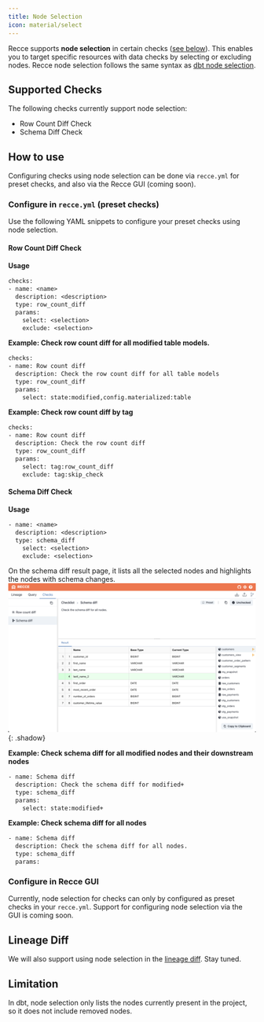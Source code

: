 ```yaml
---
title: Node Selection
icon: material/select
---
```


Recce supports **node selection** in certain checks ([see below](#supported-checks)). This enables you to target specific resources with data checks by selecting or excluding nodes. Recce node selection follows the same syntax as [dbt node selection](https://docs.getdbt.com/reference/node-selection/syntax).  

## Supported Checks

The following checks currently support node selection:

- Row Count Diff Check
- Schema Diff Check

## How to use

Configuring checks using node selection can be done via `recce.yml` for preset checks, and also via the Recce GUI (coming soon).

### Configure in `recce.yml` (preset checks)

Use the following YAML snippets to configure your preset checks using node selection.

#### Row Count Diff Check

**Usage**

```
checks:
- name: <name>
  description: <description>  
  type: row_count_diff
  params:
    select: <selection>
    exclude: <selection>
```

**Example: Check row count diff for all modified table models.**

```
checks:
- name: Row count diff
  description: Check the row count diff for all table models
  type: row_count_diff
  params:
    select: state:modified,config.materialized:table
```

**Example: Check row count diff by tag**

```
checks:
- name: Row count diff
  description: Check the row count diff
  type: row_count_diff
  params:
    select: tag:row_count_diff
    exclude: tag:skip_check
```

#### Schema Diff Check

**Usage**
```
- name: <name>
  description: <description>
  type: schema_diff
    select: <selection>
    exclude: <selection>
```

On the schema diff result page, it lists all the selected nodes and highlights the nodes with schema changes.
![schema diff with node selection](../../assets/images/features/schema-diff-node-selection.png){: .shadow}

**Example: Check schema diff for all modified nodes and their downstream nodes**
```
- name: Schema diff
  description: Check the schema diff for modified+
  type: schema_diff
  params:
    select: state:modified+
```

**Example: Check schema diff for all nodes**
```
- name: Schema diff
  description: Check the schema diff for all nodes.
  type: schema_diff
  params:
```

### Configure in Recce GUI

Currently, node selection for checks can only by configured as preset checks in your `recce.yml`. Support for configuring node selection via the GUI is coming soon.

## Lineage Diff

We will also support using node selection in the [lineage diff](lineage.md#lineage-diff). Stay tuned.

## Limitation
In dbt, node selection only lists the nodes currently present in the project, so it does not include removed nodes.

